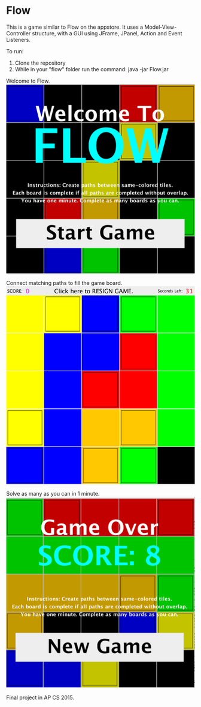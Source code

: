 # Flow
This is a game similar to Flow on the appstore. It uses a Model-View-Controller structure, with a GUI using JFrame, JPanel, Action and Event Listeners.

To run:
1. Clone the repository 
2. While in your "flow" folder run the command: java -jar Flow.jar

Welcome to Flow. 
![](0.png)

Connect matching paths to fill the game board.
![](1.png)

Solve as many as you can in 1 minute.
![](2.png)

Final project in AP CS 2015.
